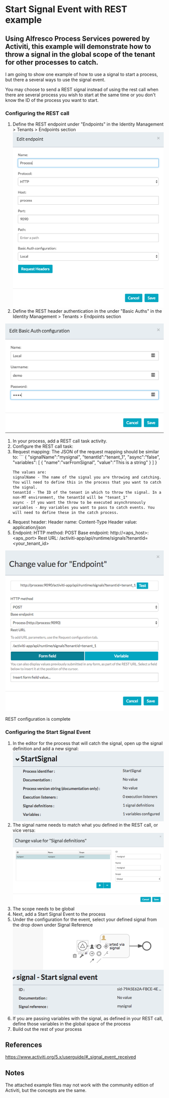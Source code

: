 # Start Signal Event with REST example
## Using Alfresco Process Services powered by Activiti, this example will demonstrate how to throw a signal in the global scope of the tenant for other processes to catch.

I am going to show one example of how to use a signal to start a process, but there a several ways to use the signal event.

You may choose to send a REST signal instead of using the rest call when there are several process you wish to start at the same time or you don't know the ID of the process you want to start.

### Configuring the REST call
1. Define the REST endpoint under "Endpoints" in the Identity Management > Tenants > Endpoints section
![endpoint config](Resources/defining_rest_endpoint.png)
1. Define the REST header authentication in the under "Basic Auths" in the Identity Management > Tenants > Endpoints section

![auth config](/Resources/defining_basic_auth_header.png)
1. In your process, add a REST call task activity.
1. Configure the REST call task:
  1.  Request mapping:
    The JSON of the request mapping should be similar to:
    ```
      {
          "signalName":"mysignal",
          "tenantId":"tenant_1",
          "async":"false",
          "variables":
            [
              {
                "name":"varFromSignal",
                "value":"This is a string"
              }
            ]
      }
      ```
      The values are:
      signalName - The name of the signal you are throwing and catching. You will need to define this in the process that you want to catch the signal.
      tenantId - The ID of the tenant in which to throw the signal. In a non-MT environment, the tenantId will be "tenant_1"
      async - If you want the throw to be executed asynchronously
      variables - Any variables you want to pass to catch events. You will need to define these in the catch process.
  1. Request header:
    Header name: Content-Type
    Header value: application/json
  1. Endpoint:
    HTTP method: POST
    Base endpoint: http://<aps_host>:<aps_port>
    Rest URL: /activiti-app/api/runtime/signals?tenantId=<your_tenant_id>

   ![rest endpoint](/Resources/defining_endpoint_REST.png)
  
  REST configuration is complete

### Configuring the Start Signal Event
1. In the editor for the process that will catch the signal, open up the signal definition and add a new signal:
![signal definition](/Resources/defining_signal.png)
1. The signal name needs to match what you defined in the REST call, or vice versa:
![signal config](/Resources/defining_signal_values.png)
  1. The scope needs to be global
1. Next, add a Start Signal Event to the process
1. Under the configuration for the event, select your defined signal from the drop down under Signal Reference
![signal ref](/Resources/defining_signal_ref.png)
1. If you are passing variables with the signal, as defined in your REST call, define those variables in the global space of the process
1. Build out the rest of your process

## References

https://www.activiti.org/5.x/userguide/#_signal_event_received

## Notes

The attached example files may not work with the community edition of Activiti, but the concepts are the same.
